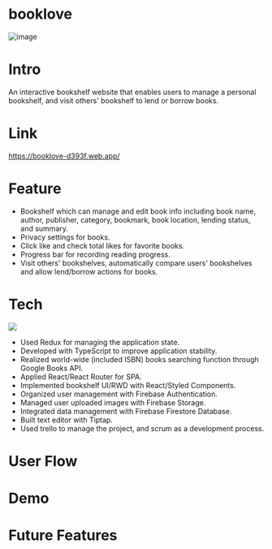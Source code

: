 <h1>booklove</h1>

![image](https://firebasestorage.googleapis.com/v0/b/booklove-d393f.appspot.com/o/forReadMe%2F%E5%B0%81%E9%9D%A2.png?alt=media&token=64154935-0ef6-45a7-94cf-fb19fc3b71f5)

<h1>Intro</h1>

An interactive bookshelf website that enables users to manage a personal bookshelf, and visit others' bookshelf to lend or borrow books.

<h1>Link</h1>

<https://booklove-d393f.web.app/>

<h1>Feature</h1>

- Bookshelf which can manage and edit book info including book name, author, publisher, category, bookmark, book location, lending status, and summary.
- Privacy settings for books.
- Click like and check total likes for favorite books.
- Progress bar for recording reading progress.
- Visit others' bookshelves, automatically compare users' bookshelves and allow lend/borrow actions for books.

<h1>Tech</h1>

<span><image src="https://img.shields.io/badge/HTML5-E34F26?style=for-the-badge&logo=html5&logoColor=white"/></span>

- Used Redux for managing the application state.
- Developed with TypeScript to improve application stability. 
- Realized world-wide (included ISBN) books searching function through Google Books API.
- Applied React/React Router for SPA.
- Implemented bookshelf UI/RWD with React/Styled Components. 
- Organized user management with Firebase Authentication. 
- Managed user uploaded images with Firebase Storage. 
- Integrated data management with Firebase Firestore Database. 
- Built text editor with Tiptap.
- Used trello to manage the project, and scrum as a development process.

<h1>User Flow</h1>

<h1>Demo</h1>

<h1>Future Features</h1>



